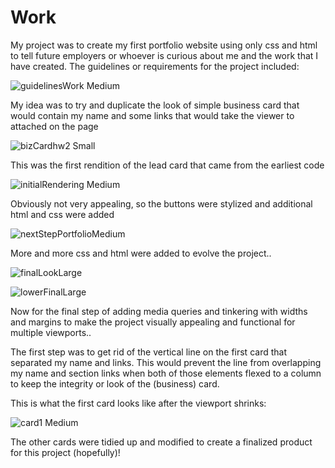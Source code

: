 # Work

My project was to create my first portfolio website using only css and html to tell future employers or whoever is curious about me and the work that I have created. The guidelines or requirements for the project included:

![guidelinesWork Medium](https://user-images.githubusercontent.com/95048609/148660341-d426c63a-c3cb-4f9f-977b-b755b3c0a0c8.jpeg)

My idea was to try and duplicate the look of simple business card that would contain my name and some links that would take the viewer to attached <sections> on the page 

![bizCardhw2 Small](https://user-images.githubusercontent.com/95048609/148660066-df699e8e-74a1-47cc-b063-89c983b262d0.jpeg)

This was the first rendition of the lead card that came from the earliest code

![initialRendering Medium](https://user-images.githubusercontent.com/95048609/148664832-94e4f1bd-8646-4808-9e8b-9220bf74d169.jpeg)

Obviously not very appealing, so the buttons were stylized and additional html and css were added

![nextStepPortfolioMedium](https://user-images.githubusercontent.com/95048609/148664850-3c1ab268-70cf-4032-8203-676ce8339b54.jpeg)

More and more css and html were added to evolve the project..
  
![finalLookLarge](https://user-images.githubusercontent.com/95048609/148665064-c905cdfb-78dd-4b5a-b306-4aeb72593284.jpeg)

![lowerFinalLarge](https://user-images.githubusercontent.com/95048609/148665081-3ee363f3-6e21-4379-8156-605e77edc5ad.jpeg)

Now for the final step of adding media queries and tinkering with widths and margins to make the project visually appealing and functional for multiple viewports..

The first step was to get rid of the vertical line on the first card that separated my name and links. This would prevent the line from overlapping my name and section links when both of those elements flexed to a column to keep the integrity or look of the (business) card. 

This is what the first card looks like after the viewport shrinks: 
  
![card1 Medium](https://user-images.githubusercontent.com/95048609/148703320-b1a51d25-c04c-40ee-b759-66acafc2e4bf.jpeg)
 
The other cards were tidied up and modified to create a finalized product for this project (hopefully)!







